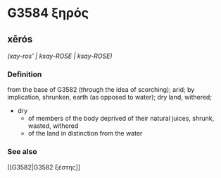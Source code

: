 # G3584 ξηρός

## xērós

_(xay-ros' | ksay-ROSE | ksay-ROSE)_

### Definition

from the base of G3582 (through the idea of scorching); arid; by implication, shrunken, earth (as opposed to water); dry land, withered; 

- dry
  - of members of the body deprived of their natural juices, shrunk, wasted, withered
  - of the land in distinction from the water

### See also

[[G3582|G3582 ξέστης]]
